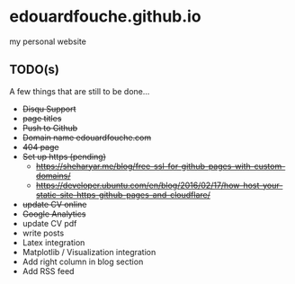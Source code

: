 # edouardfouche.github.io
my personal website

TODO(s)
-------

A few things that are still to be done... 

- ~~Disqu Support~~
- ~~page titles~~
- ~~Push to Github~~
- ~~Domain name edouardfouche.com~~
- ~~404 page~~
- ~~Set up https (pending)~~
	- ~~https://sheharyar.me/blog/free-ssl-for-github-pages-with-custom-domains/~~
	- ~~https://developer.ubuntu.com/en/blog/2016/02/17/how-host-your-static-site-https-github-pages-and-cloudflare/~~
- ~~update CV online~~
- ~~Google Analytics~~
- update CV pdf
- write posts
- Latex integration
- Matplotlib / Visualization integration 
- Add right column in blog section 
- Add RSS feed
